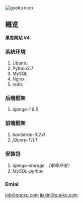 ![guoku icon](http://tp4.sinaimg.cn/2179686555/50/5657509044/1)


## 概览
**果库网站 V4**

### 系统环境
1. Ubuntu 
2. Python2.7 
3. MySQL 
4. Nginx 
5. redis

### 后端框架
1. *django-1.6.5*

### 前端框架
1. *bootstrap-3.2.0*
2. *jQuery-1.11.1*

### 安装包
1. *django-storage （果库开发）*
2. *MySQL-python*


### Emial
<job@guoku.com> <jiaxin@guoku.com>
